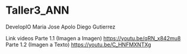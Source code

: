 # Taller3_ANN
DevelopIO
Maria Jose Apolo
Diego Gutierrez

Link videos
Parte 1.1 (Imagen a Imagen)
https://youtu.be/qRN_x842mu8
Parte 1.2 (Imagen a Texto)
https://youtu.be/C_HNFMXNTXg
